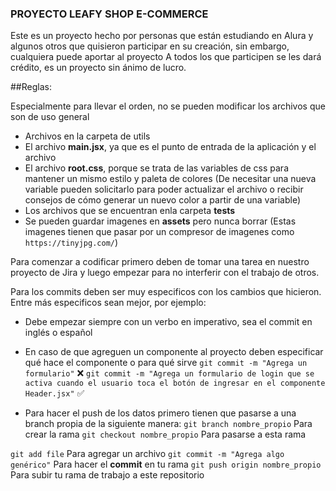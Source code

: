### PROYECTO LEAFY SHOP E-COMMERCE

Este es un proyecto hecho por personas que están estudiando en Alura y algunos otros que quisieron participar en su creación, sin embargo, cualquiera puede aportar al proyecto
A todos los que participen se les dará crédito, es un proyecto sin ánimo de lucro.

##Reglas:

Especialmente para llevar el orden, no se pueden modificar los archivos que son de uso general
- Archivos en la carpeta de utils
- El archivo **main.jsx**, ya que es el punto de entrada de la aplicación y el archivo
- El archivo **root.css**, porque se trata de las variables de css para mantener un mismo estilo y paleta de colores (De necesitar una nueva variable pueden solicitarlo para poder actualizar el archivo o recibir consejos de cómo generar un nuevo color a partir de una variable)
- Los archivos que se encuentran enla carpeta **tests**
- Se pueden guardar imagenes en **assets** pero nunca borrar (Estas imagenes tienen que pasar por un compresor de imagenes como `https://tinyjpg.com/`)

Para comenzar a codificar primero deben de tomar una tarea en nuestro proyecto de Jira y luego empezar para no interferir con el trabajo de otros.

Para los commits deben ser muy especificos con los cambios que hicieron. Entre más especificos sean mejor, por ejemplo:

- Debe empezar siempre con un verbo en imperativo, sea el commit en inglés o español
- En caso de que agreguen un componente al proyecto deben especificar qué hace el componente o para qué sirve
`git commit -m "Agrega un formulario"` ❌
`git commit -m "Agrega un formulario de login que se activa cuando el usuario toca el botón de ingresar en el componente Header.jsx"`  ✅

- Para hacer el push de los datos primero tienen que pasarse a una branch propia de la siguiente manera:
`git branch nombre_propio` Para crear la rama
`git checkout nombre_propio` Para pasarse a esta rama

`git add file` Para agregar un archivo
`git commit -m "Agrega algo genérico"` Para hacer el **commit** en tu rama
`git push origin nombre_propio` Para subir tu rama de trabajo a este repositorio
